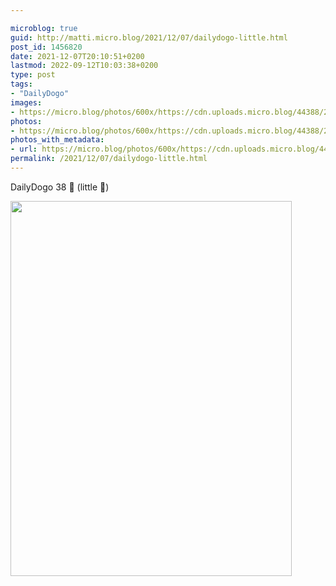 ```yaml
---

microblog: true
guid: http://matti.micro.blog/2021/12/07/dailydogo-little.html
post_id: 1456820
date: 2021-12-07T20:10:51+0200
lastmod: 2022-09-12T10:03:38+0200
type: post
tags:
- "DailyDogo"
images:
- https://micro.blog/photos/600x/https://cdn.uploads.micro.blog/44388/2021/5b69c688e2.jpg
photos:
- https://micro.blog/photos/600x/https://cdn.uploads.micro.blog/44388/2021/5b69c688e2.jpg
photos_with_metadata:
- url: https://micro.blog/photos/600x/https://cdn.uploads.micro.blog/44388/2021/5b69c688e2.jpg
permalink: /2021/12/07/dailydogo-little.html
---
```

DailyDogo 38 🐶 (little 🦈)

<img src="/media/uploads/2021/5b69c688e2.jpg" width="450" height="600" alt="" />
